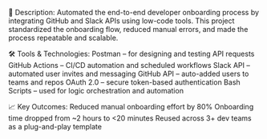 🔹 Description:
Automated the end-to-end developer onboarding process by integrating GitHub and Slack APIs using low-code tools. This project standardized the onboarding flow, reduced manual errors, and made the process repeatable and scalable.

🛠 Tools & Technologies:
Postman – for designing and testing API requests
GitHub Actions – CI/CD automation and scheduled workflows
Slack API – automated user invites and messaging
GitHub API – auto-added users to teams and repos
OAuth 2.0 – secure token-based authentication
Bash Scripts – used for logic orchestration and automation

📈 Key Outcomes:
Reduced manual onboarding effort by 80%
Onboarding time dropped from ~2 hours to <20 minutes
Reused across 3+ dev teams as a plug-and-play template

